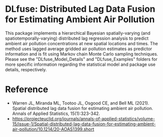 # DLfuse: Distributed Lag Data Fusion for Estimating Ambient Air Pollution

This package implements a hierarchical Bayesian spatially-varying (and spatiotemporally-varying) distributed lag regression analysis to predict ambient air pollution concentrations at new spatial locations and times. The method uses lagged average gridded air pollution estimates as predictor information and is fit using Markov chain Monte Carlo sampling techniques. Please see the "DLfuse_Model_Details" and "DLfuse_Examples" folders for more specific information regarding the statistical model and package use details, respectively.

# Reference
* Warren JL, Miranda ML, Tootoo JL, Osgood CE, and Bell ML (2021). Spatial distributed lag data fusion for estimating ambient air pollution. Annals of Applied Statistics, 15(1):323-342.
* https://projecteuclid.org/journals/annals-of-applied-statistics/volume-15/issue-1/Spatial-distributed-lag-data-fusion-for-estimating-ambient-air-pollution/10.1214/20-AOAS1399.short
